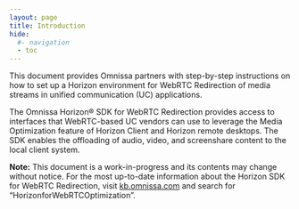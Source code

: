 ```yaml
---
layout: page
title: Introduction
hide:
  #- navigation
  - toc
---
```


This document provides Omnissa partners with step-by-step instructions on how to set up a Horizon environment for WebRTC Redirection of media streams in unified communication (UC) applications.

The Omnissa Horizon® SDK for WebRTC Redirection provides access to interfaces that WebRTC-based UC vendors can use to leverage the Media Optimization feature of Horizon Client and Horizon remote desktops. The SDK enables the offloading of audio, video, and screenshare content to the local client system.

**Note:** This document is a work-in-progress and its contents may change without notice. For the most up-to-date information about the Horizon SDK for WebRTC Redirection, visit [kb.omnissa.com](https://kb.omnissa.com) and search for “HorizonforWebRTCOptimization”.